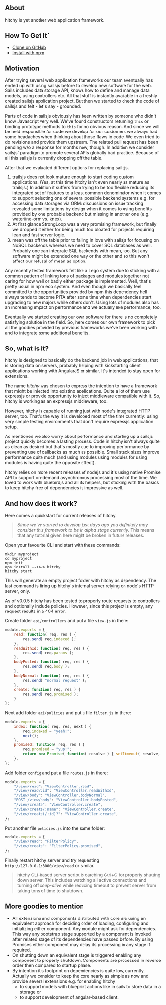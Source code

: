 ## About

hitchy is yet another web application framework. 

## How To Get It` 

* [Clone on GitHub](https://github.com/hitchyjs/core)
* [Install with npm](https://www.npmjs.com/package/hitchy)

## Motivation

After trying several web application frameworks our team eventually has ended up 
with using sailsjs before to develop new software for the web. Sails includes 
data storage API, knows how to define and manage data models, using controllers 
etc. All that stuff is instantly available in a freshly created sailsjs 
application project. But then we started to check the code of sailsjs and 
felt - let's say - grounded.

Parts of code in sailsjs obviously has been written by someone who didn't know
Javascript very well. We've found constructors returning `this` or binding 
prototype methods to `this` for no obvious reason. And since we will be held
responsible for code we develop for our customers we always had some headaches 
when thinking about those flaws in code. We even tried to do revisions and 
provide them upstream. The related pull request has been pending w/o a response 
for months now, though. In addition we consider sailsjs' paradigm to promote 
several APIs globally bad practice. Because of all this sailsjs is currently 
dropping off the table.

After that we evaluated different options for replacing sailsjs. 
1. trailsjs does not look mature enough to start coding custom applications. 
   (Yes, at this time hitchy isn't even nearly as mature as trailsjs.) In 
   addition it suffers from trying to be too flexible reducing its integrated 
   set of features to a least common denominator when it comes to support 
   selecting one of several possible backend systems e.g. for accessing data 
   storages via ORM: discussions on issue tracking revealed some limitations by 
   design when it comes to using benefits provided by one probable backend but 
   missing in another one (e.g. waterline-orm vs. knex).
2. At first glance StrongLoop was a very promising framework, but finally we 
   dropped it either for being much too bloated for projects requiring lean and 
   fast server logic.
3. mean was off the table prior to falling in love with sailsjs for focusing on 
   NoSQL backends whereas we need to cover SQL databases as well. Probably one 
   can integrate SQL backends with mean, too. But any software might be extended
   one way or the other and so this won't affect our refusal of mean as option.

Any recently tested framework felt like a Lego system due to sticking with a
common pattern of linking tons of packages and modules together not caring for
how well or badly either package is implemented. Well, that's pretty usual in 
npm eco system. And even though we basically feel committed to the opportunities 
provided by npm this dependency hell always tends to become PITA after some time
when dependencies start upgrading to new majors while others don't. Using lots 
of modules also has an increasing impact on performance and we actually like 
performance, too.

Eventually we started creating our own software for there is no completely 
satisfying solution in the field. So, here comes our own framework to pick all 
the goodies provided by previous frameworks we've been working with and to 
integrate some additional benefits.

## So, what is it?

hitchy is designed to basically do the backend job in web applications, that is
storing data on servers, probably helping with kickstarting client applications
working with AngularJS or similar. It's intended to stay open for extensions.

The name _hitchy_ was chosen to express the intention to have a framework that
might be injected into existing applications. Quite a lot of them use expressjs 
or provide opportunity to inject middleware compatible with it. So, hitchy is 
working as an expressjs middleware, too.

However, hitchy is capable of running just with node's integrated HTTP server, 
too. That's the way it is developed most of the time currently: using very 
simple testing environments that don't require expressjs application setup.

As mentioned we also worry about performance and starting up a sailsjs project
quickly becomes a lasting process. Code in hitchy isn't always quite as clean as
desired but that's mostly due to improving performance by preventing use of
callbacks as much as possible. Small stack sizes improve performance quite much 
(and using modules using modules for using modules is having quite the opposite 
effect). 

hitchy relies on more recent releases of nodejs and it's using native Promise 
API to support on-demand asynchronous processing most of the time. We loved to 
work with bluebirdjs and all its helpers, but sticking with the basics to keep 
hitchy free of dependencies is impressive as well.

## And how does it work?

Here comes a quickstart for current releases of hitchy.

> _Since we've started to develop just days ago you definitely may consider this
framework to be in alpha stage currently._ This means that any tutorial given
here might be broken in future releases.

Open your favourite CLI and start with these commands:

```
mkdir myproject
cd myproject
npm init
npm install --save hitchy
hitchy start
```

This will generate an empty project folder with hitchy as dependency. The last
command is firing up hitchy's internal server relying on node's HTTP server,
only.

As of v0.0.5 hitchy has been tested to properly route requests to controllers
and optionally include policies. However, since this project is empty, any
request results in a 404 error.

Create folder `api/controllers` and put a file `view.js` in there:

```javascript
module.exports = {
	read: function( req, res ) {
		res.send( req.indexed );
	},
	readWithId: function( req, res ) {
		res.send( req.params );
	},
	bodyPosted: function( req, res ) {
		res.send( req.body );
	},
	bodyNormal: function( req, res ) {
		res.send( "normal request" );
	},
	create: function( req, res ) {
		res.send( req.promised );
	}
};
```

Next add folder `api/policies` and put a file `filter.js` in there:

```javascript
module.exports = {
	index: function( req, res, next ) {
		req.indexed = "yeah!";
		next();
	},
	promised: function( req, res ) {
		req.promised = "yup!";
		return new Promise( function( resolve ) { setTimeout( resolve, 1000 ); } );
	},
};
```

Add folder `config` and put a file `routes.js` in there:

```javascript
module.exports = {
	"/view/read": "ViewController.read",
	"/view/read/:id": "ViewController.readWithId",
	"/view/body": "ViewController.bodyNormal",
	"POST /view/body": "ViewController.bodyPosted",
	"/view/create": "ViewController.create",
	"/view/create/:name": "ViewController.create",
	"/view/create(/:id)?": "ViewController.create",
};
```

Put another file `policies.js` into the same folder:

```javascript
module.exports = {
	"/view/read": "FilterPolicy",
	"/view/create": "FilterPolicy.promised",
};
```

Finally restart hitchy server and try requesting `http://127.0.0.1:3000/view/read`
or similar.

> hitchy CLI-based server script is catching Ctrl+C for properly shutting down
server. This includes watching all active connections and turning off 
_keep-alive_ while reducing timeout to prevent server from taking tons of time 
to shutdown.

## More goodies to mention

* All extensions and components distributed with core are using an equivalent
approach for deciding order of loading, configuring and initializing either
component. Any module might ask for dependencies. This way any bootstrap stage
supported by a component is invoked after related stage of its dependencies have
passed before. By using Promises either component may delay its processing in
any stage if required.
* On shutting down an equivalent stage is triggered enabling any component to 
properly shutdown. Components are processed in reverse order then compared to 
startup phase.
* By intention it's footprint on dependencies is quite low, currently. Actually
we consider to keep the core nearly as simple as now and provide several
extensions e.g. for enabling hitchy 
  * to support models with blueprint actions like in sails to store data in a 
    storage or 
  * to support development of angular-based client.

